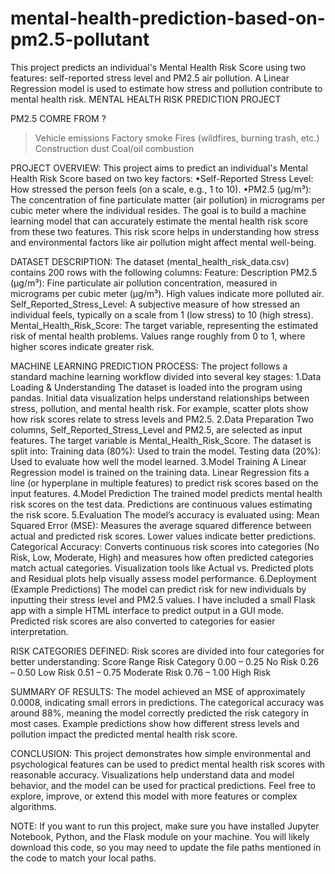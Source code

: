 # mental-health-prediction-based-on-pm2.5-pollutant
This project predicts an individual's Mental Health Risk Score using two features: self-reported stress level and PM2.5 air pollution. A Linear Regression model is used to estimate how stress and pollution contribute to mental health risk.
MENTAL HEALTH RISK PREDICTION PROJECT

PM2.5 COMRE FROM ?
>Vehicle emissions
>Factory smoke
>Fires (wildfires, burning trash, etc.)
>Construction dust
>Coal/oil combustion

PROJECT OVERVIEW:
This project aims to predict an individual's Mental Health Risk Score based on two key factors:
•Self-Reported Stress Level: How stressed the person feels (on a scale, e.g., 1 to 10).
•PM2.5 (µg/m³): The concentration of fine particulate matter (air pollution) in micrograms per cubic meter where the individual resides.
The goal is to build a machine learning model that can accurately estimate the mental health risk score from these two features. This risk score helps in understanding how stress and environmental factors like air pollution might affect mental well-being.

DATASET DESCRIPTION:
The dataset (mental_health_risk_data.csv) contains 200 rows with the following columns:
Feature: Description
PM2.5 (µg/m³): Fine particulate air pollution concentration, measured in micrograms per cubic meter (µg/m³). High values indicate more polluted air.
Self_Reported_Stress_Level: A subjective measure of how stressed an individual feels, typically on a scale from 1 (low stress) to 10 (high stress).
Mental_Health_Risk_Score: The target variable, representing the estimated risk of mental health problems. Values range roughly from 0 to 1, where higher scores indicate greater risk.

MACHINE LEARNING PREDICTION PROCESS:
The project follows a standard machine learning workflow divided into several key stages:
1.Data Loading & Understanding
The dataset is loaded into the program using pandas.
Initial data visualization helps understand relationships between stress, pollution, and mental health risk. For example, scatter plots show how risk scores relate to stress levels and PM2.5.
2.Data Preparation
Two columns, Self_Reported_Stress_Level and PM2.5, are selected as input features.
The target variable is Mental_Health_Risk_Score.
The dataset is split into:
Training data (80%): Used to train the model.
Testing data (20%): Used to evaluate how well the model learned.
3.Model Training
A Linear Regression model is trained on the training data.
Linear Regression fits a line (or hyperplane in multiple features) to predict risk scores based on the input features.
4.Model Prediction
The trained model predicts mental health risk scores on the test data.
Predictions are continuous values estimating the risk score.
5.Evaluation
The model’s accuracy is evaluated using:
Mean Squared Error (MSE): Measures the average squared difference between actual and predicted risk scores. Lower values indicate better predictions.
Categorical Accuracy: Converts continuous risk scores into categories (No Risk, Low, Moderate, High) and measures how often predicted categories match actual categories.
Visualization tools like Actual vs. Predicted plots and Residual plots help visually assess model performance.
6.Deployment (Example Predictions)
The model can predict risk for new individuals by inputting their stress level and PM2.5 values.
I have included a small Flask app with a simple HTML interface to predict output in a GUI mode.
Predicted risk scores are also converted to categories for easier interpretation.

RISK CATEGORIES DEFINED:
Risk scores are divided into four categories for better understanding:
Score Range	Risk Category
0.00 – 0.25	No Risk
0.26 – 0.50	Low Risk
0.51 – 0.75	Moderate Risk
0.76 – 1.00	High Risk

SUMMARY OF RESULTS:
The model achieved an MSE of approximately 0.0008, indicating small errors in predictions.
The categorical accuracy was around 88%, meaning the model correctly predicted the risk category in most cases.
Example predictions show how different stress levels and pollution impact the predicted mental health risk score.

CONCLUSION:
This project demonstrates how simple environmental and psychological features can be used to predict mental health risk scores with reasonable accuracy. Visualizations help understand data and model behavior, and the model can be used for practical predictions.
Feel free to explore, improve, or extend this model with more features or complex algorithms.

NOTE:
If you want to run this project, make sure you have installed Jupyter Notebook, Python, and the Flask module on your machine. You will likely download this code, so you may need to update the file paths mentioned in the code to match your local paths.

